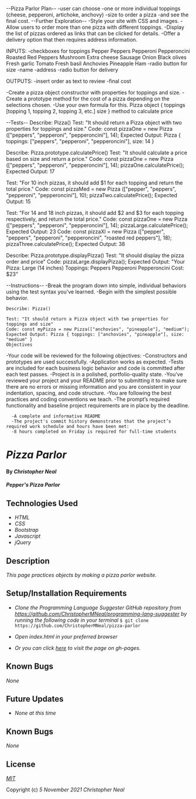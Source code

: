 --Pizza Parlor Plan--
-user can choose 
  -one or more individual toppings (cheese, pepperoni, artichoke, anchovy)
  -size to order a pizza 
    -and see the final cost.
--Further Exploration--
-Style your site with CSS and images.
-Allow users to order more than one pizza with different toppings.
-Display the list of pizzas ordered as links that can be clicked for details.
-Offer a delivery option that then requires address information.

INPUTS: 
  -checkboxes for toppings
    Pepper
    Peppers
    Pepperoni
    Pepperoncini
    Roasted Red Peppers
    Mushroom
    Extra cheese
    Sausage
    Onion
    Black olives
    Fresh garlic
    Tomato
    Fresh basil
    Anchovies
    Pineapple
    Ham
  -radio button for size
  -name
  -address
  -radio button for delivery

OUTPUTS:
  -insert order as text to review
  -final cost

-Create a pizza object constructor with properties for toppings and size.
-Create a prototype method for the cost of a pizza depending on the selections chosen.
-Use your own formula for this.
  Pizza object {
    toppings [topping 1, topping 2, topping 3, etc.] 
    size 
  }
  method to calculate price

--Tests--
Describe: Pizza()
Test: "It should return a Pizza object with two properties for toppings and size."
Code: const pizzaOne = new Pizza (["peppers", "pepperoni", "pepperoncini"], 14);
Expected Output: Pizza { toppings: ["peppers", "pepperoni", "pepperoncini"], size: 14 }


Describe: Pizza.prototype.calculatePrice()
Test: "It should calculate a price based on size and return a price."
Code: 
  const pizzaOne = new Pizza (["peppers", "pepperoni", "pepperoncini"], 14);
  pizzaOne.calculatePrice();
Expected Output: 17

Test: "For 10 inch pizzas, it should add $1 for each topping and return the total price."
Code: 
  const pizzaMed = new Pizza (["pepper", "peppers", "pepperoni", "pepperoncini"], 10);
  pizzaTwo.calculatePrice();
Expected Output: 15

Test: "For 14 and 18 inch pizzas, it should add $2 and $3 for each topping respectively, and return the total price."
Code:
  const pizzaOne = new Pizza (["peppers", "pepperoni", "pepperoncini"], 14);
  pizzaLarge.calculatePrice();
Expected Output: 23
Code:
  const pizzaXl = new Pizza (["pepper", "peppers", "pepperoni", "pepperoncini", "roasted red peppers"], 18);
  pizzaThree.calculatePrice();
Expected Output: 38


Describe: Pizza.prototype.displayPizza()
Test: "It should display the pizza order and price"
Code: pizzaLarge.displayPizza();
Expected Output:
 "Your Pizza:
  Large (14 inches)
  Toppings:
    Peppers
    Pepperoni
    Pepperoncini
  Cost: $23"

--Instructions--
-Break the program down into simple, individual behaviors using the test syntax you've learned.
-Begin with the simplest possible behavior.

    Describe: Pizza()

    Test: "It should return a Pizza object with two properties for toppings and size"
    Code: const myPizza = new Pizza(["anchovies", "pineapple"], "medium");
    Expected Output: Pizza { toppings: ["anchovies", "pineapple"], size: "medium" }
    Objectives

-Your code will be reviewed for the following objectives:
  -Constructors and prototypes are used successfully.
  -Application works as expected.
  -Tests are included for each business logic behavior and code is committed after each test passes.
  -Project is in a polished, portfolio-quality state.
      -You've reviewed your project and your README prior to submitting it to make sure there are no errors or missing information and you are consistent in your indentation, spacing, and code structure.
      -You are following the best practices and coding conventions we teach.
  -The prompt’s required functionality and baseline project requirements are in place by the deadline.
      
      -A complete and informative README
      -The project's commit history demonstrates that the project’s required work schedule and hours have been met:
      -8 hours completed on Friday is required for full-time students


# _Pizza Parlor_

#### By _**Christopher Neal**_

#### _Pepper's Pizza Parlor_

## Technologies Used

* _HTML_
* _CSS_
* _Bootstrap_
* _Javascript_
* _jQuery_

## Description

_This page practices objects by making a pizza parlor website._

## Setup/Installation Requirements

* _Clone the Programming Language Suggester GitHub repository from https://github.com/ChristopherMNeal/programming-lang-suggester by running the following code in your terminal_
`$ git clone https://github.com/ChristopherMNeal/pizza-parlor`
* _Open index.html in your preferred browser_

* _Or you can click [here](https://christophermneal.github.io/pizza-parlor/) to visit the page on gh-pages._

## Known Bugs

_None_

## Future Updates

* _None at this time_

## Known Bugs

_None_

## License

_[MIT](https://opensource.org/licenses/MIT)_

Copyright (c) _5 November 2021_ _Christopher Neal_